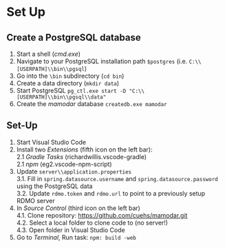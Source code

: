 Set Up
======

Create a PostgreSQL database
-----------------------------

1. Start a shell (*cmd.exe*)
2. Navigate to your PostgreSQL installation path `$postgres` (i.e. `C:\\[USERPATH]\\bin\\pgsql`)
3. Go into the `\bin` subdirectory (`cd bin`)
4. Create a data directory (`mkdir data`)
5. Start PostgreSQL `pg_ctl.exe start -D "C:\\[USERPATH]\\bin\\pgsql\\data"`
6. Create the *mamodar* database `createdb.exe mamodar`

Set-Up
------

1. Start Visual Studio Code
2. Install two *Extensions* (fifth icon on the left bar):  
   2.1 *Gradle Tasks* (richardwillis.vscode-gradle)  
   2.1 *npm* (eg2.vscode-npm-script)  
3. Update `server\\application.properties`   
   3.1. Fill in `spring.datasource.username` and `spring.datasource.password` using the PostgreSQL data  
   3.2. Update `rdmo.token` and `rdmo.url` to point to a previously setup RDMO server
4. In *Source Control* (third icon on the left bar)  
   4.1. Clone repository: https://github.com/cuehs/mamodar.git  
   4.2. Select a  local folder to clone code to (no server!)  
   4.3. Open folder in Visual Studio Code  
5. Go to *Terminal*, Run task: `npm: build -web`  

